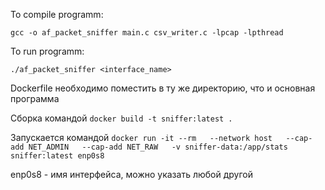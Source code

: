 To compile programm:

`gcc -o af_packet_sniffer main.c csv_writer.c -lpcap -lpthread`

To run programm:

`./af_packet_sniffer <interface_name>`

Dockerfile необходимо поместить в ту же директорию, что и основная программа

Сборка командой
`docker build -t sniffer:latest . `




Запускается командой
`docker run -it --rm   --network host   --cap-add NET_ADMIN   --cap-add NET_RAW   -v sniffer-data:/app/stats   sniffer:latest enp0s8 `

enp0s8 - имя интерфейса, можно указать любой другой
